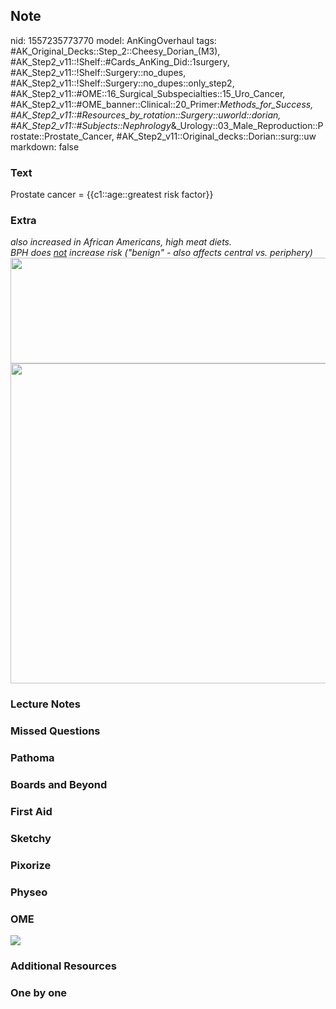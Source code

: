 ## Note
nid: 1557235773770
model: AnKingOverhaul
tags: #AK_Original_Decks::Step_2::Cheesy_Dorian_(M3), #AK_Step2_v11::!Shelf::#Cards_AnKing_Did::1surgery, #AK_Step2_v11::!Shelf::Surgery::no_dupes, #AK_Step2_v11::!Shelf::Surgery::no_dupes::only_step2, #AK_Step2_v11::#OME::16_Surgical_Subspecialties::15_Uro_Cancer, #AK_Step2_v11::#OME_banner::Clinical::20_Primer:_Methods_for_Success, #AK_Step2_v11::#Resources_by_rotation::Surgery::uworld::dorian, #AK_Step2_v11::#Subjects::Nephrology_&_Urology::03_Male_Reproduction::Prostate::Prostate_Cancer, #AK_Step2_v11::Original_decks::Dorian::surg::uw
markdown: false

### Text
Prostate cancer = {{c1::age::greatest risk factor}}

### Extra
<div>
  <i>also increased in African Americans, high meat diets.</i>
</div>
<div>
  <i>BPH does <u>not</u> increase risk ("benign" - also affects
  central vs. periphery)</i>
</div>
<div>
  <i><img src="paste-3676711048708099.jpg" class="" style=
  "height: 169px; width: 618px;"></i>
</div>
<div>
  <i><img src="paste-2769884538732545.jpg" class="" style=
  "height: 512px; width: 618px;"></i>
</div>

### Lecture Notes


### Missed Questions


### Pathoma


### Boards and Beyond


### First Aid


### Sketchy


### Pixorize


### Physeo


### OME
<div class="ome-widget">
  <a href="https://onlinemeded.org/spa/surgery?ref=anki"><img src=
  "_OME_AnkiFlashcards_Topic_3.png"></a>
</div>

### Additional Resources


### One by one

